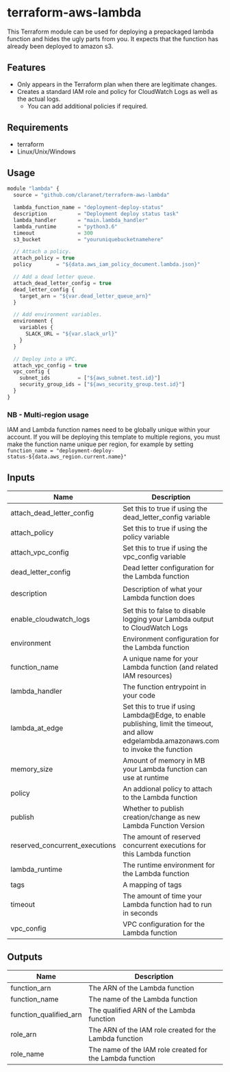 # terraform-aws-lambda

This Terraform module can be used for deploying a prepackaged lambda function and hides the ugly parts from you.
It expects that the function has already been deployed to amazon s3.

## Features

* Only appears in the Terraform plan when there are legitimate changes.
* Creates a standard IAM role and policy for CloudWatch Logs as well as the actual logs.
  * You can add additional policies if required.

## Requirements

* terraform
* Linux/Unix/Windows

## Usage

```js
module "lambda" {
  source = "github.com/claranet/terraform-aws-lambda"

  lambda_function_name = "deployment-deploy-status"
  description          = "Deployment deploy status task"
  lambda_handler       = "main.lambda_handler"
  lambda_runtime       = "python3.6"
  timeout              = 300
  s3_bucket            = "youruniquebucketnamehere"

  // Attach a policy.
  attach_policy = true
  policy        = "${data.aws_iam_policy_document.lambda.json}"

  // Add a dead letter queue.
  attach_dead_letter_config = true
  dead_letter_config {
    target_arn = "${var.dead_letter_queue_arn}"
  }

  // Add environment variables.
  environment {
    variables {
      SLACK_URL = "${var.slack_url}"
    }
  }

  // Deploy into a VPC.
  attach_vpc_config = true
  vpc_config {
    subnet_ids         = ["${aws_subnet.test.id}"]
    security_group_ids = ["${aws_security_group.test.id}"]
  }
}
```

### NB - Multi-region usage

IAM and Lambda function names need to be globally unique within your account.
If you will be deploying this template to multiple regions, you must make the
function name unique per region, for example by setting
`function_name = "deployment-deploy-status-${data.aws_region.current.name}"`

## Inputs

| Name | Description | Type | Default | Required |
|------|-------------|:----:|:-----:|:-----:|
| attach\_dead\_letter\_config | Set this to true if using the dead_letter_config variable | string | `"false"` | no |
| attach\_policy | Set this to true if using the policy variable | string | `"false"` | no |
| attach\_vpc\_config | Set this to true if using the vpc_config variable | string | `"false"` | no |
| dead\_letter\_config | Dead letter configuration for the Lambda function | map | `<map>` | no |
| description | Description of what your Lambda function does | string | `"Managed by Terraform"` | no |
| enable\_cloudwatch\_logs | Set this to false to disable logging your Lambda output to CloudWatch Logs | string | `"true"` | no |
| environment | Environment configuration for the Lambda function | map | `<map>` | no |
| function\_name | A unique name for your Lambda function (and related IAM resources) | string | n/a | yes |
| lambda_handler | The function entrypoint in your code | string | n/a | yes |
| lambda\_at\_edge | Set this to true if using Lambda@Edge, to enable publishing, limit the timeout, and allow edgelambda.amazonaws.com to invoke the function | string | `"false"` | no |
| memory\_size | Amount of memory in MB your Lambda function can use at runtime | string | `"128"` | no |
| policy | An addional policy to attach to the Lambda function | string | `""` | no |
| publish | Whether to publish creation/change as new Lambda Function Version | string | `"false"` | no |
| reserved\_concurrent\_executions | The amount of reserved concurrent executions for this Lambda function | string | `"-1"` | no |
| lambda_runtime | The runtime environment for the Lambda function | string | n/a | yes |
| tags | A mapping of tags | map | `<map>` | no |
| timeout | The amount of time your Lambda function had to run in seconds | string | `"10"` | no |
| vpc\_config | VPC configuration for the Lambda function | map | `<map>` | no |

## Outputs

| Name | Description |
|------|-------------|
| function\_arn | The ARN of the Lambda function |
| function\_name | The name of the Lambda function |
| function\_qualified\_arn | The qualified ARN of the Lambda function |
| role\_arn | The ARN of the IAM role created for the Lambda function |
| role\_name | The name of the IAM role created for the Lambda function |